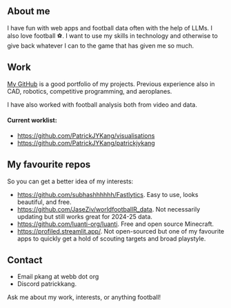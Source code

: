 ## About me
I have fun with web apps and football data often with the help of LLMs. I also love football ⚽. I want to use my skills in technology and otherwise to give back whatever I can to the game that has given me so much.

## Work
[My GitHub](https://github.com/PatrickJYKang) is a good portfolio of my projects. Previous experience also in CAD, robotics, competitive programming, and aeroplanes. 

I have also worked with football analysis both from video and data.

#### Current worklist:
- https://github.com/PatrickJYKang/visualisations
- https://github.com/PatrickJYKang/patrickjykang

## My favourite repos
So you can get a better idea of my interests:
- https://github.com/subhashhhhhh/Fastlytics. Easy to use, looks beautiful, and free.
- https://github.com/JaseZiv/worldfootballR_data. Not necessarily updating but still works great for 2024-25 data.
- https://github.com/luanti-org/luanti. Free and open source Minecraft.
- https://profiled.streamlit.app/. Not open-sourced but one of my favourite apps to quickly get a hold of scouting targets and broad playstyle.

## Contact
- Email pkang at webb dot org
- Discord patrickkang.

Ask me about my work, interests, or anything football!

<!--
**PatrickJYKang/patrickjykang** is a ✨ _special_ ✨ repository because its `README.md` (this file) appears on your GitHub profile.

Here are some ideas to get you started:

- 🔭 I’m currently working on ...
- 🌱 I’m currently learning ...
- 👯 I’m looking to collaborate on ...
- 🤔 I’m looking for help with ...
- 💬 Ask me about ...
- 📫 How to reach me: ...
- 😄 Pronouns: ...
- ⚡ Fun fact: ...
-->
